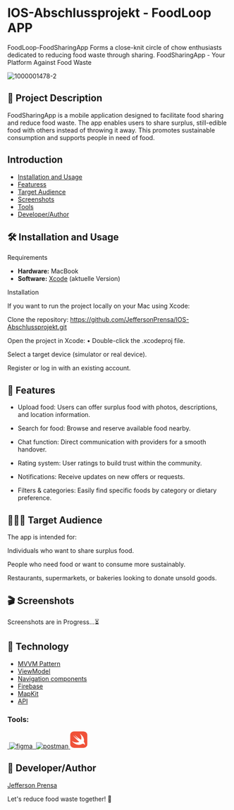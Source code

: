 # IOS-Abschlussprojekt - FoodLoop APP
FoodLoop-FoodSharingApp Forms a close-knit circle of chow enthusiasts dedicated to reducing food waste through sharing.
FoodSharingApp - Your Platform Against Food Waste

![1000001478-2](https://github.com/user-attachments/assets/a0503525-5e99-4d0e-bb1d-6917d7a7a473)


## 🌱 Project Description

FoodSharingApp is a mobile application designed to facilitate food sharing and reduce food waste. The app enables users to share surplus, still-edible food with others instead of throwing it away. This promotes sustainable consumption and supports people in need of food.

## Introduction
- [Installation and Usage]()
- [Featuress]()
- [Target Audience]()
- [Screenshots]()
- [Tools]()
- [Developer/Author]()
## 🛠 Installation and Usage

Requirements

- **Hardware:** MacBook
- **Software:** [Xcode](https://developer.apple.com/xcode/) (aktuelle Version)

Installation

If you want to run the project locally on your Mac using Xcode:

Clone the repository:
https://github.com/JeffersonPrensa/IOS-Abschlussprojekt.git

Open the project in Xcode: • Double-click the .xcodeproj file.

Select a target device (simulator or real device).

Register or log in with an existing account.

## 📝 Features

- Upload food: Users can offer surplus food with photos, descriptions, and location information.

- Search for food: Browse and reserve available food nearby.

- Chat function: Direct communication with providers for a smooth handover.

- Rating system: User ratings to build trust within the community.

- Notifications: Receive updates on new offers or requests.

- Filters & categories: Easily find specific foods by category or dietary preference.

## 👨‍👩‍👦 Target Audience

The app is intended for:

Individuals who want to share surplus food.

People who need food or want to consume more sustainably.

Restaurants, supermarkets, or bakeries looking to donate unsold goods.

## 🎬 Screenshots

Screenshots are in Progress...⏳

## 🔧 Technology
- [MVVM Pattern]()
- [ViewModel]()
- [Navigation components]()
- [Firebase]()
- [MapKit]()
- [API]()

<h3 align="left">Tools:</h3>
<p align="left"> <a href="https://developer.android.com" target="_blank" rel="noreferrer"> <img href="https://www.figma.com/" target="_blank" rel="noreferrer"> <img src="https://www.vectorlogo.zone/logos/figma/figma-icon.svg" alt="figma" width="40" height="40"/> </a> <a href="https://kotlinlang.org" target="_blank" rel="noreferrer"> <img rel="noreferrer"> <img src="https://www.vectorlogo.zone/logos/getpostman/getpostman-icon.svg" alt="postman" width="40" height="40"/> </a> <a href="https://developer.apple.com/swift/" target="_blank" rel="noreferrer"> <img src="https://raw.githubusercontent.com/devicons/devicon/master/icons/swift/swift-original.svg" alt="swift" width="40" height="40"/> </a> </p>

## 👤 Developer/Author

[Jefferson Prensa](https://github.com/JPrensa/IOS-Abschlussprojekt-.git)

Let's reduce food waste together! 🌿



